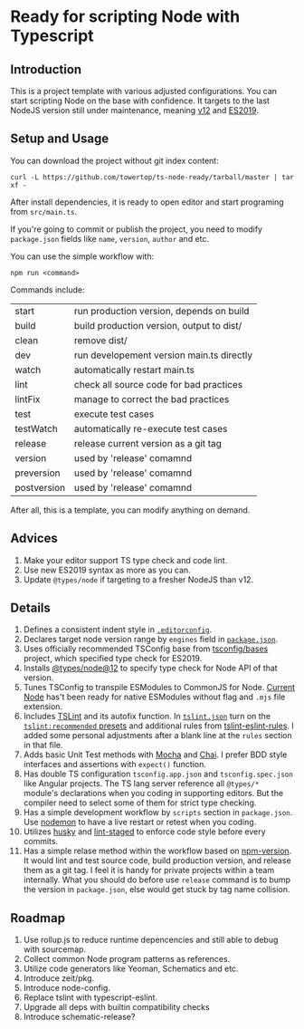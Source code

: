 # Ready for scripting Node with Typescript

## Introduction

This is a project template with various adjusted configurations. You can start scripting Node on the base with confidence. It targets to the last NodeJS version still under maintenance, meaning [v12][node-releases] and [ES2019][node-es-compatibility-table].

## Setup and Usage

You can download the project without git index content:

    curl -L https://github.com/towertop/ts-node-ready/tarball/master | tar xf -

After install dependencies, it is ready to open editor and start programing from `src/main.ts`.

If you're going to commit or publish the project, you need to modify `package.json` fields like `name`, `version`, `author` and etc.

You can use the simple workflow with:

    npm run <command> 

Commands include:

<table>
  <tr><td>start</td><td>run production version, depends on build</td></tr>
  <tr><td>build</td><td>build production version, output to dist/</td></tr>
  <tr><td>clean</td><td>remove dist/</td></tr>
  <tr><td>dev</td><td>run developement version main.ts directly</td></tr>
  <tr><td>watch</td><td>automatically restart main.ts</td></tr>
  <tr><td>lint</td><td>check all source code for bad practices</td></tr>
  <tr><td>lintFix</td><td>manage to correct the bad practices</td></tr>
  <tr><td>test</td><td>execute test cases</td></tr>
  <tr><td>testWatch</td><td>automatically re-execute test cases</td></tr>
  <tr><td>release</td><td>release current version as a git tag</td></tr>
  <tr><td>version</td><td>used by 'release' comamnd</td></tr>
  <tr><td>preversion</td><td>used by 'release' comamnd</td></tr>
  <tr><td>postversion</td><td>used by 'release' comamnd</td></tr>
</table>

After all, this is a template, you can modify anything on demand.

## Advices

1. Make your editor support TS type check and code lint.
2. Use new ES2019 syntax as more as you can.
3. Update `@types/node` if targeting to a fresher NodeJS than v12.

## Details

1. Defines a consistent indent style in [`.editorconfig`][editorconfig.org].
2. Declares target node version range by `engines` field in [`package.json`][npm-package.json-doc].
3. Uses officially recommended TSConfig base from [tsconfig/bases][] project, which specified type check for ES2019.
3. Installs [@types/node@12][] to specify type check for Node API of that version.
3. Tunes TSConfig to transpile ESModules to CommonJS for Node. [Current Node][state-of-node-esmodules] has't been ready for native ESModules without flag and `.mjs` file extension. 
4. Includes [TSLint][tslint-repo] and its autofix function. In [`tslint.json`][tslint-usage-configuration] turn on the [`tslint:recommended` presets][tslint-recommended-presets] and additional rules from [tslint-eslint-rules][tslint-eslint-rules]. I added some personal adjustments after a blank line at the `rules` section in that file.
5. Adds basic Unit Test methods with [Mocha][mochajs.org] and [Chai][chaijs.com]. I prefer BDD style interfaces and assertions with `expect()` function.
6. Has double TS configuration `tsconfig.app.json` and `tsconfig.spec.json` like Angular projects. The TS lang server reference all `@types/*` module's declarations when you coding in supporting editors. But the compiler need to  select some of them for strict type checking.
7. Has a simple development workflow by `scripts` section in `package.json`. Use [nodemon][ts-node/issues/232] to have a live restart or retest when you coding.
8. Utilizes [husky][] and [lint-staged][] to enforce code style before every commits. 
9. Has a simple relase method within the workflow based on [npm-version][]. It would lint and test source code, build production version, and release them as a git tag. I feel it is handy for private projects within a team internally. What you should do before use `release` command is to bump the version in `package.json`, else would get stuck by tag name collision.

## Roadmap

1. Use rollup.js to reduce runtime depencencies and still able to debug with sourcemap. 
2. Collect common Node program patterns as references.
3. Utilize code generators like Yeoman, Schematics and etc.
4. Introduce zeit/pkg.
5. Introduce node-config.
6. Replace tslint with typescript-eslint.
7. Upgrade all deps with builtin compatibility checks
8. Introduce schematic-release?

[node-releases]: https://nodejs.org/en/about/releases/
[node-es-compatibility-table]: https://node.green/
[editorconfig.org]: https://editorconfig.org/
[npm-package.json-doc]: https://docs.npmjs.com/files/package.json#engines
[state-of-node-esmodules]: https://medium.com/the-node-js-collection/the-current-state-of-implementation-and-planning-for-esmodules-a4ecb2aac07a
[tslint-repo]: https://palantir.github.io/tslint
[tslint-usage-configuration]: https://palantir.github.io/tslint/usage/configuration/
[tslint-recommended-presets]: https://github.com/palantir/tslint/blob/master/src/configs/recommended.ts
[tslint-eslint-rules]: https://github.com/buzinas/tslint-eslint-rules
[mochajs.org]: https://mochajs.org
[chaijs.com]: https://www.chaijs.com/
[ts-node/issues/232]: https://github.com/TypeStrong/ts-node/issues/232
[husky]: https://github.com/typicode/husky
[lint-staged]: https://github.com/okonet/lint-staged
[npm-version]: https://docs.npm.red/cli/version.html
[tsconfig/bases]: https://github.com/tsconfig/bases.
[@types/node@12]: https://www.npmjs.com/package/@types/node
